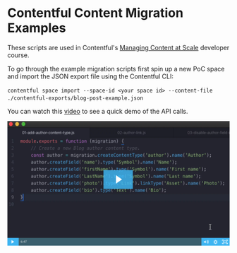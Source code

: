 # Contentful Content Migration Examples
These scripts are used in Contentful's [Managing Content at Scale](https://public.learningcenter.contentful.com/learner/courseinfo/id:172) developer course.

To go through the example migration scripts first spin up a new PoC space and import the JSON export file using the Contentful CLI:

`contentful space import --space-id <your space id> --content-file ./contentful-exports/blog-post-example.json`

You can watch this [video](https://contentful.wistia.com/medias/889yeie6ti) to see a quick demo of the API calls.

![video screenshot](./content-migration-screenshot.png)
